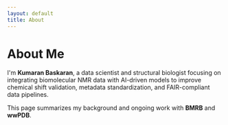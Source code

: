 ```yaml
---
layout: default
title: About
---
```


# About Me

I'm **Kumaran Baskaran**, a data scientist and structural biologist focusing on integrating
biomolecular NMR data with AI-driven models to improve chemical shift validation,
metadata standardization, and FAIR-compliant data pipelines.

This page summarizes my background and ongoing work with **BMRB** and **wwPDB**.

